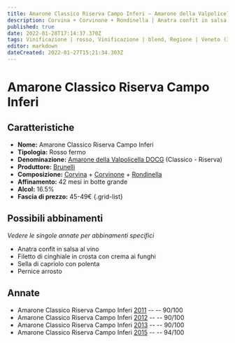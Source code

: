 ```yaml
---
title: Amarone Classico Riserva Campo Inferi – Amarone della Valpolicella Classico Riserva DOCG – Brunelli – Veneto (IT) – 45-49€ – 4★-5★
description: Corvina + Corvinone + Rondinella | Anatra confit in salsa al vino – Filetto di cinghiale in crosta con crema ai funghi – Sella di capriolo con polenta – Pernice arrosto
published: true
date: 2022-01-28T17:14:37.370Z
tags: Vinificazione | rosso, Vinificazione | blend, Regione | Veneto (IT), Vinificazione | fermo, Valutazioni | 5 stelle, Prezzi | 45-49€, Vitigni | Corvina, Vitigni | Rondinella, Vitigni | Corvinone, Alimento | anatra, Alimento | cinghiale, Alimento | capriolo, Alimento | pernice, Aromatizzazione | al vino, Aromatizzazione | con funghi, Aromatizzazione | in crosta, Aromatizzazione | con polenta, Cottura | arrosto
editor: markdown
dateCreated: 2022-01-27T15:21:34.303Z
---
```


# Amarone Classico Riserva Campo Inferi

## Caratteristiche
- **Nome:** <span class="nome">Amarone Classico Riserva Campo Inferi</span>
- **Tipologia:** Rosso fermo
- **Denominazione:** <span class="denominazione">[Amarone della Valpolicella DOCG](/denominazioni/Italia/Veneto/DOCG/Amarone-della-Valpolicella)</span> (Classico - Riserva)
- **Produttore:** <span class="cantina">[Brunelli](/produttori/Italia/Veneto/Brunelli)</span> 
- **Composizione:** [Corvina](/vitigni/Italia/bacca-nera/corvina) + [Corvinone](/vitigni/Italia/bacca-nera/corvinone) + [Rondinella](/vitigni/Italia/bacca-nera/rondinella)
- **Affinamento:** 42 mesi in botte grande
- **Alcol:** 16.5%
- **Fascia di prezzo:** 45-49€
{.grid-list}

## Possibili abbinamenti
*Vedere le singole annate per abbinamenti specifici*

- Anatra confit in salsa al vino 
- Filetto di cinghiale in crosta con crema ai funghi
- Sella di capriolo con polenta 
- Pernice arrosto

## Annate
- Amarone Classico Riserva Campo Inferi [2011](vini/Italia/Veneto/Brunelli/Amarone-Classico-Riserva-Campo-Inferi/2011) -- <span class="star-4"></span> -- 90/100
- Amarone Classico Riserva Campo Inferi [2012](vini/Italia/Veneto/Brunelli/Amarone-Classico-Riserva-Campo-Inferi/2012) -- <span class="star-4"></span> -- 90/100
- Amarone Classico Riserva Campo Inferi [2013](vini/Italia/Veneto/Brunelli/Amarone-Classico-Riserva-Campo-Inferi/2013) -- <span class="star-4"></span> -- 90/100
- Amarone Classico Riserva Campo Inferi [2015](vini/Italia/Veneto/Brunelli/Amarone-Classico-Riserva-Campo-Inferi/2015) -- <span class="star-5"></span> -- 94/100